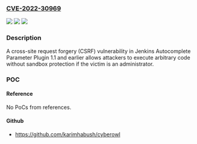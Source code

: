 ### [CVE-2022-30969](https://cve.mitre.org/cgi-bin/cvename.cgi?name=CVE-2022-30969)
![](https://img.shields.io/static/v1?label=Product&message=Jenkins%20Autocomplete%20Parameter%20Plugin&color=blue)
![](https://img.shields.io/static/v1?label=Version&message=n%2Fa&color=blue)
![](https://img.shields.io/static/v1?label=Vulnerability&message=CWE-352%3A%20Cross-Site%20Request%20Forgery%20(CSRF)&color=brighgreen)

### Description

A cross-site request forgery (CSRF) vulnerability in Jenkins Autocomplete Parameter Plugin 1.1 and earlier allows attackers to execute arbitrary code without sandbox protection if the victim is an administrator.

### POC

#### Reference
No PoCs from references.

#### Github
- https://github.com/karimhabush/cyberowl

